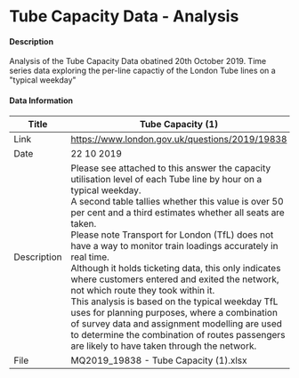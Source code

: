 # Tube Capacity Data - Analysis

#### Description

Analysis of the Tube Capacity Data obatined 20th October 2019. Time series data exploring the per-line capactiy of the London Tube lines on a "typical weekday"

#### Data Information

| Title       | Tube Capacity (1)                                            |
| ----------- | ------------------------------------------------------------ |
| Link        | https://www.london.gov.uk/questions/2019/19838               |
| Date        | 22 10 2019                                                   |
| Description | Please see attached to this answer the capacity utilisation level of each Tube line by hour on a typical weekday. <br/>A second table tallies whether this value is over 50 per cent and a third estimates whether all seats are taken. <br/>Please note Transport for London (TfL) does not have a way to monitor train loadings accurately in real time. <br/>Although it holds ticketing data, this only indicates where customers entered and exited the network, not which route they took within it. <br/>This analysis is based on the typical weekday TfL uses for planning purposes, where a combination of survey data and assignment modelling are used to determine the combination of routes passengers are likely to have taken through the network. |
| File        | MQ2019_19838 - Tube Capacity (1).xlsx                        |

